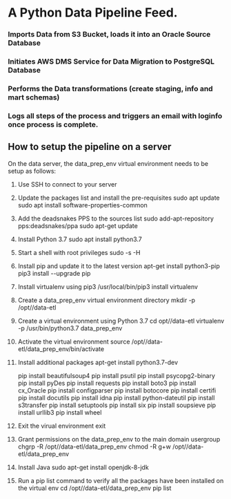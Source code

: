 # A Python Data Pipeline Feed.



### Imports Data from S3 Bucket, loads it into an Oracle Source Database
### Initiates AWS DMS Service for Data Migration to PostgreSQL Database
### Performs the Data transformations (create staging, info and mart schemas)
### Logs all steps of the process and triggers an email with loginfo once process is complete.



## How to setup the pipeline on a server

On the data server, the data_prep_env virtual environment needs to be setup as follows:

1. Use SSH to connect to your server

2. Update the packages list  and install the pre-requisites
   sudo apt update
   sudo apt install software-properties-common

3. Add the deadsnakes PPS to the sources list
   sudo add-apt-repository pps:deadsnakes/ppa
   sudo apt-get update

4. Install Python 3.7
   sudo apt install python3.7

5. Start a shell with root privileges
   sudo -s -H

6. Install pip and update it to the latest version
   apt-get install python3-pip
   pip3 install --upgrade pip

7. Install virtualenv using pip3
   /usr/local/bin/pip3 install virtualenv

8. Create a data_prep_env virtual environment directory
   mkdir -p /opt/<dirname>/data-etl

9. Create a virtual environment using Python 3.7
   cd opt/<dirname>/data-etl
   virtualenv -p /usr/bin/python3.7 data_prep_env

10. Activate the virtual environment
    source /opt/<dirname>/data-etl/data_prep_env/bin/activate

11. Install additional packages
    apt-get install python3.7-dev

    pip install beautifulsoup4
    pip install psutil
    pip install psycopg2-binary
    pip install pyDes
    pip install requests
    pip install boto3
    pip install cx_Oracle
    pip install configparser
    pip install botocore
    pip install certifi
    pip install docutils
    pip install idna
    pip install python-dateutil
    pip install s3transfer
    pip install setuptools
    pip install six
    pip install soupsieve
    pip install urllib3
    pip install wheel

12. Exit the virual environment
    exit

13. Grant permissions on the data_prep_env to the main domain usergroup
    chgrp -R <domaingroupusers> /opt/<dirname>/data-etl/data_prep_env
    chmod -R g+w /opt/<dirname>/data-etl/data_prep_env

14. Install Java
    sudo apt-get install openjdk-8-jdk

15. Run a pip list command to verify all the packages have been installed on the virtual env
    cd /opt/<dirname>/data-etl/data_prep_env
    pip list

  

